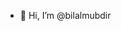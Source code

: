 - 👋 Hi, I’m @bilalmubdir


<!---
bilalmubdir/bilalmubdir is a ✨ special ✨ repository because its `README.md` (this file) appears on your GitHub profile.
You can click the Preview link to take a look at your changes.
--->
